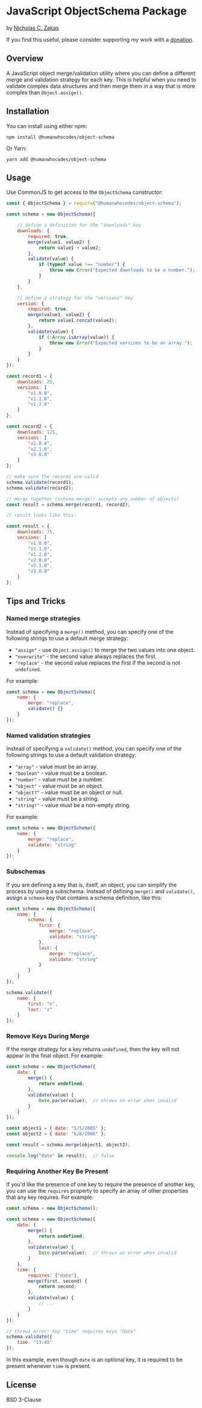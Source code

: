 # JavaScript ObjectSchema Package

by [Nicholas C. Zakas](https://humanwhocodes.com)

If you find this useful, please consider supporting my work with a [donation](https://humanwhocodes.com/donate).

## Overview

A JavaScript object merge/validation utility where you can define a different merge and validation strategy for each key. This is helpful when you need to validate complex data structures and then merge them in a way that is more complex than `Object.assign()`.

## Installation

You can install using either npm:

```
npm install @humanwhocodes/object-schema
```

Or Yarn:

```
yarn add @humanwhocodes/object-schema
```

## Usage

Use CommonJS to get access to the `ObjectSchema` constructor:

```js
const { ObjectSchema } = require("@humanwhocodes/object-schema");

const schema = new ObjectSchema({

    // define a definition for the "downloads" key
    downloads: {
        required: true,
        merge(value1, value2) {
            return value1 + value2;
        },
        validate(value) {
            if (typeof value !== "number") {
                throw new Error("Expected downloads to be a number.");
            }
        }
    },

    // define a strategy for the "versions" key
    version: {
        required: true,
        merge(value1, value2) {
            return value1.concat(value2);
        },
        validate(value) {
            if (!Array.isArray(value)) {
                throw new Error("Expected versions to be an array.");
            }
        }
    }
});

const record1 = {
    downloads: 25,
    versions: [
        "v1.0.0",
        "v1.1.0",
        "v1.2.0"
    ]
};

const record2 = {
    downloads: 125,
    versions: [
        "v2.0.0",
        "v2.1.0",
        "v3.0.0"
    ]
};

// make sure the records are valid
schema.validate(record1);
schema.validate(record2);

// merge together (schema.merge() accepts any number of objects)
const result = schema.merge(record1, record2);

// result looks like this:

const result = {
    downloads: 75,
    versions: [
        "v1.0.0",
        "v1.1.0",
        "v1.2.0",
        "v2.0.0",
        "v2.1.0",
        "v3.0.0"
    ]
};
```

## Tips and Tricks

### Named merge strategies

Instead of specifying a `merge()` method, you can specify one of the following strings to use a default merge strategy:

* `"assign"` - use `Object.assign()` to merge the two values into one object.
* `"overwrite"` - the second value always replaces the first.
* `"replace"` - the second value replaces the first if the second is not `undefined`.

For example:

```js
const schema = new ObjectSchema({
    name: {
        merge: "replace",
        validate() {}
    }
});
```

### Named validation strategies

Instead of specifying a `validate()` method, you can specify one of the following strings to use a default validation strategy:

* `"array"` - value must be an array.
* `"boolean"` - value must be a boolean.
* `"number"` - value must be a number.
* `"object"` - value must be an object.
* `"object?"` - value must be an object or null.
* `"string"` - value must be a string.
* `"string!"` - value must be a non-empty string.

For example:

```js
const schema = new ObjectSchema({
    name: {
        merge: "replace",
        validate: "string"
    }
});
```

### Subschemas

If you are defining a key that is, itself, an object, you can simplify the process by using a subschema. Instead of defining `merge()` and `validate()`, assign a `schema` key that contains a schema definition, like this:

```js
const schema = new ObjectSchema({
    name: {
        schema: {
            first: {
                merge: "replace",
                validate: "string"
            },
            last: {
                merge: "replace",
                validate: "string"
            }
        }
    }
});

schema.validate({
    name: {
        first: "n",
        last: "z"
    }
});
```

### Remove Keys During Merge

If the merge strategy for a key returns `undefined`, then the key will not appear in the final object. For example:

```js
const schema = new ObjectSchema({
    date: {
        merge() {
            return undefined;
        },
        validate(value) {
            Date.parse(value);  // throws an error when invalid
        }
    }
});

const object1 = { date: "5/5/2005" };
const object2 = { date: "6/6/2006" };

const result = schema.merge(object1, object2);

console.log("date" in result);  // false
```

### Requiring Another Key Be Present

If you'd like the presence of one key to require the presence of another key, you can use the `requires` property to specify an array of other properties that any key requires. For example:

```js
const schema = new ObjectSchema();

const schema = new ObjectSchema({
    date: {
        merge() {
            return undefined;
        },
        validate(value) {
            Date.parse(value);  // throws an error when invalid
        }
    },
    time: {
        requires: ["date"],
        merge(first, second) {
            return second;
        },
        validate(value) {
            // ...
        }
    }
});

// throws error: Key "time" requires keys "date"
schema.validate({
    time: "13:45"
});
```

In this example, even though `date` is an optional key, it is required to be present whenever `time` is present.

## License

BSD 3-Clause

